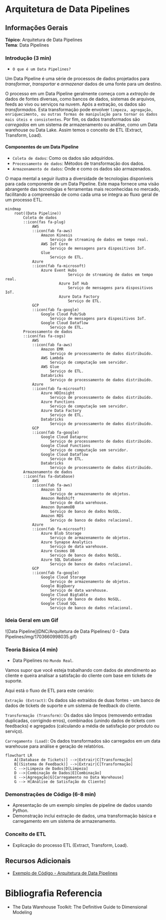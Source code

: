 # Arquitetura de Data Pipelines

## Informações Gerais

**Tópico**: Arquitetura de Data Pipelines  
**Tema**: Data Pipelines  

### Introdução (3 min)

- `O que é um Data Pipelines?`

Um Data Pipeline é uma série de processos de dados projetados para *transformar*, *transportar* e *armazenar* dados de uma fonte para um destino.

O processo em um Data Pipeline geralmente começa com a *extração* de dados de fontes diversas, como bancos de dados, sistemas de arquivos, feeds ao vivo ou serviços na nuvem. Após a extração, os dados são *transformados*. Esta transformação pode envolver `limpeza, agregação, enriquecimento, ou outras formas de manipulação para tornar os dados mais úteis e consistentes`. Por fim, os dados transformados são *carregados* em um sistema de armazenamento ou análise, como um Data warehouse ou Data Lake.  Assim temos o conceito de ETL (Extract, Transform, Load). 

#### Componentes de um Data Pipeline

- `Coleta de dados`: Como os dados são adquiridos.
- `Processamento de dados`: Métodos de transformação dos dados.
- `Armazenamento de dados`: Onde e como os dados são armazenados.

O mapa mental a seguir ilustra a diversidade de tecnologias disponíveis para cada componente de um Data Pipeline. Este mapa fornece uma visão abrangente das tecnologias e ferramentas mais reconhecidas no mercado, facilitando a compreensão de como cada uma se integra ao fluxo geral de um processo ETL.

```mermaid
mindmap
    root((Data Pipeline))
        Coleta de dados
        ::icon(fas fa-plug)
            AWS
            ::icon(fab fa-aws)
                Amazon Kinesis
                    Serviço de streaming de dados em tempo real.
                AWS IoT Core
                    Serviço de mensagens para dispositivos IoT.
                Glue
                    Serviço de ETL.
            Azure
            ::icon(fab fa-microsoft)
                Azure Event Hubs
                            Serviço de streaming de dados em tempo real.
                        Azure IoT Hub
                            Serviço de mensagens para dispositivos IoT.
                        Azure Data Factory
                            Serviço de ETL.
            GCP
            ::icon(fab fa-google)
                Google Cloud Pub/Sub
                    Serviço de mensagens para dispositivos IoT.
                Google Cloud Dataflow
                    Serviço de ETL.
        Processamento de dados
        ::icon(fas fa-cogs)
            AWS
            ::icon(fab fa-aws)
                Amazon EMR
                    Serviço de processamento de dados distribuído.
                AWS Lambda
                    Serviço de computação sem servidor.
                AWS Glue
                    Serviço de ETL.
                Databricks
                    Serviço de processamento de dados distribuído.
            Azure
            ::icon(fab fa-microsoft)
                Azure HDInsight
                    Serviço de processamento de dados distribuído.
                Azure Functions
                    Serviço de computação sem servidor.
                Azure Data Factory
                    Serviço de ETL.
                Databricks
                    Serviço de processamento de dados distribuído.
            GCP
            ::icon(fab fa-google)
                Google Cloud Dataproc
                    Serviço de processamento de dados distribuído.
                Google Cloud Functions
                    Serviço de computação sem servidor.
                Google Cloud Dataflow
                    Serviço de ETL.
                Databricks
                    Serviço de processamento de dados distribuído.
        Armazenamento de dados
        ::icon(fas fa-database)
            AWS
            ::icon(fab fa-aws)
                Amazon S3
                    Serviço de armazenamento de objetos.
                Amazon Redshift
                    Serviço de data warehouse.
                Amazon DynamoDB
                    Serviço de banco de dados NoSQL.
                Amazon RDS
                    Serviço de banco de dados relacional.
            Azure
            ::icon(fab fa-microsoft)
                Azure Blob Storage
                    Serviço de armazenamento de objetos.
                Azure Synapse Analytics
                    Serviço de data warehouse.
                Azure Cosmos DB
                    Serviço de banco de dados NoSQL.
                Azure SQL Database
                    Serviço de banco de dados relacional.
            GCP
            ::icon(fab fa-google)
                Google Cloud Storage
                    Serviço de armazenamento de objetos.
                Google BigQuery
                    Serviço de data warehouse.
                Google Cloud Bigtable
                    Serviço de banco de dados NoSQL.
                Google Cloud SQL
                    Serviço de banco de dados relacional.
```

### Ideia Geral em um Gif

![Data Pipeline](DNC/Arquitetura de Data Pipelines/ 0 - Data Pipelines/img/1703660998035.gif)

### Teoria Básica (4 min)

- Data Pipelines no `Mundo Real`. 

Vamos supor que você esteja trabalhando com dados de atendimento ao cliente e queira analisar a satisfação do cliente com base em tickets de suporte.

Aqui está o fluxo de ETL para este cenário:

`Extração (Extract)`: Os dados são extraídos de duas fontes - um banco de dados de tickets de suporte e um sistema de feedback do cliente.

`Transformação (Transform)`: Os dados são limpos (removendo entradas duplicadas, corrigindo erros), combinados (unindo dados de tickets com feedbacks) e agregados (calculando a média de satisfação por produto ou serviço).

`Carregamento (Load)`: Os dados transformados são carregados em um data warehouse para análise e geração de relatórios.

```mermaid
flowchart LR
    A[(Database de Tickets)] -->|Extrair|C[Transformação]
    B[(Sistema de Feedback)] -->|Extrair|C[Transformação]
    C -->|Limpeza de Dados|D[Limpeza]
    D -->|Combinação de Dados|E[Combinação]
    E -->|Agregação|G[Carregamento no Data Warehouse]
    G --> H[Análise de Satisfação do Cliente]
```

### Demonstrações de Código (6-8 min)
- Apresentação de um exemplo simples de pipeline de dados usando Python.
- Demonstração inclui extração de dados, uma transformação básica e carregamento em um sistema de armazenamento.



### Conceito de ETL
- Explicação do processo ETL (Extract, Transform, Load).

## Recursos Adicionais

- [Exemplo de Código - Arquitetura de Data Pipelines](https://www.notion.so/Exemplo-de-C-digo-Arquitetura-de-Data-Pipelines-a83bf2a8a56a448597227d152d5254b8?pvs=21)

# Bibliografia Referencia

- The Data Warehouse Toolkit: The Definitive Guide to Dimensional Modeling